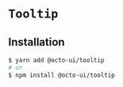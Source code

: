 # `Tooltip`

## Installation

```sh
$ yarn add @octo-ui/tooltip
# or
$ npm install @octo-ui/tooltip
```
